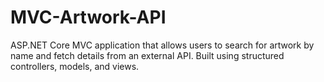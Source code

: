 # MVC-Artwork-API
ASP.NET Core MVC application that allows users to search for artwork by name and fetch details from an external API. Built using structured controllers, models, and views.
